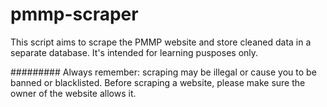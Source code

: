 # pmmp-scraper
This script aims to scrape the PMMP website and store cleaned data in a separate database.
It's intended for learning pusposes only.

#########
Always remember: scraping may be illegal or cause you to be banned or blacklisted.
Before scraping a website, please make sure the owner of the website allows it.
